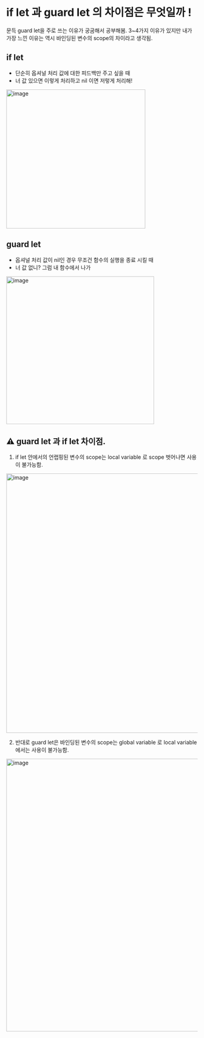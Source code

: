 # if let 과 guard let 의 차이점은 무엇일까 !

문득 guard let을 주로 쓰는 이유가 궁굼해서 공부해봄.
3~4가지 이유가 있지만 내가 가장 느낀 이유는 역시 바인딩된 변수의 scope의 차이라고 생각됨.

## if let
- 단순히 옵셔널 처리 값에 대한 피드백만 주고 싶을 때
- 너 값 있으면 이렇게 처리하고 nil 이면 저렇게 처리해!
<img width="366" alt="image" src="https://user-images.githubusercontent.com/29904301/172042890-3e4467d8-ce00-4d8e-b6d9-0294fe0667c0.png">


## guard let
- 옵셔널 처리 값이 nil인 경우 무조건 함수의 실행을 종료 시킬 때
- 너 값 없니? 그럼 내 함수에서 나가

<img width="389" alt="image" src="https://user-images.githubusercontent.com/29904301/172043079-3989e16d-ada0-4197-b311-2ae8a8622da4.png">



## ⚠︎ guard let 과 if let 차이점.


1. if let 안에서의 언랩핑된 변수의 scope는 local variable 로 scope 벗어나면 사용이 불가능함. <br>
<img width="683" alt="image" src="https://user-images.githubusercontent.com/29904301/172043115-11760ebc-35ef-446e-8054-cbc9e6b55da4.png">

2. 반대로 guard let은 바인딩된 변수의 scope는 global variable 로 local variable에서는 사용이 불가능함. 
<img width="718" alt="image" src="https://user-images.githubusercontent.com/29904301/172043327-c3c99dc4-447a-48ad-8c7f-9ac7c251d048.png">

